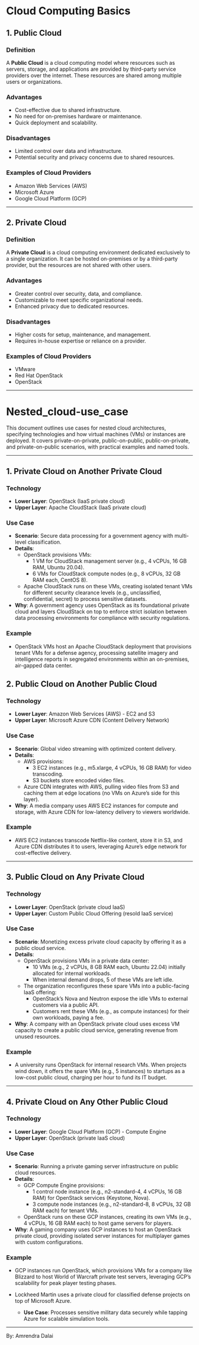 # Cloud Computing Basics

## 1. Public Cloud

### Definition
A **Public Cloud** is a cloud computing model where resources such as servers, storage, and applications are provided by third-party service providers over the internet. These resources are shared among multiple users or organizations.

### Advantages
- Cost-effective due to shared infrastructure.
- No need for on-premises hardware or maintenance.
- Quick deployment and scalability.

### Disadvantages
- Limited control over data and infrastructure.
- Potential security and privacy concerns due to shared resources.

### Examples of Cloud Providers
- Amazon Web Services (AWS)
- Microsoft Azure
- Google Cloud Platform (GCP)
---

## 2. Private Cloud

### Definition
A **Private Cloud** is a cloud computing environment dedicated exclusively to a single organization. It can be hosted on-premises or by a third-party provider, but the resources are not shared with other users.

### Advantages
- Greater control over security, data, and compliance.
- Customizable to meet specific organizational needs.
- Enhanced privacy due to dedicated resources.

### Disadvantages
- Higher costs for setup, maintenance, and management.
- Requires in-house expertise or reliance on a provider.

### Examples of Cloud Providers
- VMware
- Red Hat OpenStack
- OpenStack
---
# Nested_cloud-use_case
This document outlines use cases for nested cloud architectures, specifying technologies and how virtual machines (VMs) or instances are deployed. It covers private-on-private, public-on-public, public-on-private, and private-on-public scenarios, with practical examples and named tools.

---
## 1. Private Cloud on Another Private Cloud

### Technology
- **Lower Layer**: OpenStack (IaaS private cloud)
- **Upper Layer**: Apache CloudStack (IaaS private cloud)

### Use Case
- **Scenario**: Secure data processing for a government agency with multi-level classification.
- **Details**:
  - OpenStack provisions VMs:
    - 1 VM for CloudStack management server (e.g., 4 vCPUs, 16 GB RAM, Ubuntu 20.04).
    - 6 VMs for CloudStack compute nodes (e.g., 8 vCPUs, 32 GB RAM each, CentOS 8).
  - Apache CloudStack runs on these VMs, creating isolated tenant VMs for different security clearance levels (e.g., unclassified, confidential, secret) to process sensitive datasets.
- **Why**: A government agency uses OpenStack as its foundational private cloud and layers CloudStack on top to enforce strict isolation between data processing environments for compliance with security regulations.

### Example
- OpenStack VMs host an Apache CloudStack deployment that provisions tenant VMs for a defense agency, processing satellite imagery and intelligence reports in segregated environments within an on-premises, air-gapped data center.

## 2. Public Cloud on Another Public Cloud

### Technology
- **Lower Layer**: Amazon Web Services (AWS) - EC2 and S3
- **Upper Layer**: Microsoft Azure CDN (Content Delivery Network)

### Use Case
- **Scenario**: Global video streaming with optimized content delivery.
- **Details**:
  - AWS provisions:
    - 3 EC2 instances (e.g., m5.xlarge, 4 vCPUs, 16 GB RAM) for video transcoding.
    - S3 buckets store encoded video files.
  - Azure CDN integrates with AWS, pulling video files from S3 and caching them at edge locations (no VMs on Azure’s side for this layer).
- **Why**: A media company uses AWS EC2 instances for compute and storage, with Azure CDN for low-latency delivery to viewers worldwide.

### Example
- AWS EC2 instances transcode Netflix-like content, store it in S3, and Azure CDN distributes it to users, leveraging Azure’s edge network for cost-effective delivery.

---

## 3. Public Cloud on Any Private Cloud

### Technology
- **Lower Layer**: OpenStack (private cloud IaaS)
- **Upper Layer**: Custom Public Cloud Offering (resold IaaS service)

### Use Case
- **Scenario**: Monetizing excess private cloud capacity by offering it as a public cloud service.
- **Details**:
  - OpenStack provisions VMs in a private data center:
    - 10 VMs (e.g., 2 vCPUs, 8 GB RAM each, Ubuntu 22.04) initially allocated for internal workloads.
    - When internal demand drops, 5 of these VMs are left idle.
  - The organization reconfigures these spare VMs into a public-facing IaaS offering:
    - OpenStack’s Nova and Neutron expose the idle VMs to external customers via a public API.
    - Customers rent these VMs (e.g., as compute instances) for their own workloads, paying a fee.
- **Why**: A company with an OpenStack private cloud uses excess VM capacity to create a public cloud service, generating revenue from unused resources.

### Example
- A university runs OpenStack for internal research VMs. When projects wind down, it offers the spare VMs (e.g., 5 instances) to startups as a low-cost public cloud, charging per hour to fund its IT budget.

---

## 4. Private Cloud on Any Other Public Cloud

### Technology
- **Lower Layer**: Google Cloud Platform (GCP) - Compute Engine
- **Upper Layer**: OpenStack (private IaaS cloud)

### Use Case
- **Scenario**: Running a private gaming server infrastructure on public cloud resources.
- **Details**:
  - GCP Compute Engine provisions:
    - 1 control node instance (e.g., n2-standard-4, 4 vCPUs, 16 GB RAM) for OpenStack services (Keystone, Nova).
    - 3 compute node instances (e.g., n2-standard-8, 8 vCPUs, 32 GB RAM each) for tenant VMs.
  - OpenStack runs on these GCP instances, creating its own VMs (e.g., 4 vCPUs, 16 GB RAM each) to host game servers for players.
- **Why**: A gaming company uses GCP instances to host an OpenStack private cloud, providing isolated server instances for multiplayer games with custom configurations.

### Example
- GCP instances run OpenStack, which provisions VMs for a company like Blizzard to host World of Warcraft private test servers, leveraging GCP’s scalability for peak player testing phases.

- Lockheed Martin uses a private cloud for classified defense projects on top of Microsoft Azure.
   - **Use Case**: Processes sensitive military data securely while tapping Azure for scalable simulation tools.

---
By: Amrendra Dalai

